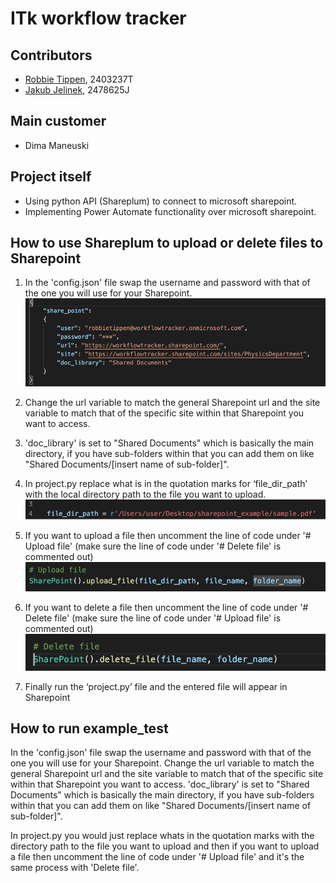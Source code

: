 # ITk workflow tracker

## Contributors
- [Robbie Tippen](https://stgit.dcs.gla.ac.uk/2403237t), 2403237T
- [Jakub Jelinek](https://stgit.dcs.gla.ac.uk/2478625j), 2478625J

## Main customer
- Dima Maneuski

## Project itself
- Using python API (Shareplum) to connect to microsoft sharepoint.
- Implementing Power Automate functionality over microsoft sharepoint.

## How to use Shareplum to upload or delete files to Sharepoint

1.	In the 'config.json' file swap the username and password with that of the one you will use for your Sharepoint. 
![p1.png](./p1.png)

2.	Change the url variable to match the general Sharepoint url and the site variable to match that of the specific site within that Sharepoint you want to access. 

3.	'doc_library' is set to "Shared Documents" which is basically the main directory, if you have sub-folders within that you can add them on like "Shared Documents/[insert name of sub-folder]".

4.	In project.py replace what is in the quotation marks for ‘file_dir_path’ with the local directory path to the file you want to upload.
![p4.png](./p4.png)

5.	If you want to upload a file then uncomment the line of code under '# Upload file' (make sure the line of code under '# Delete file' is commented out)
![p5.png](./p5.png)

6.	If you want to delete a file then uncomment the line of code under '# Delete file' (make sure the line of code under '# Upload file' is commented out)
![p6.png](./p6.png)

7.	Finally run the ‘project.py’ file and the entered file will appear in Sharepoint

## How to run example_test
In the 'config.json' file swap the username and password with that of the one you will use for your Sharepoint. Change the url variable to match the general Sharepoint url and the site variable to match that of the specific site within that Sharepoint you want to access. 'doc_library' is set to "Shared Documents" which is basically the main directory, if you have sub-folders within that you can add them on like "Shared Documents/[insert name of sub-folder]".

In project.py you would just replace whats in the quotation marks with the directory path to the file you want to upload and then if you want to upload a file then uncomment the line of code under '# Upload file' and it's the same process with 'Delete file'.
